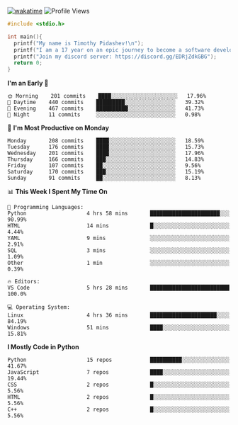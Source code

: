 [![wakatime](https://wakatime.com/badge/user/b920b284-3cde-4cd4-b72e-f7f22d050b16.svg)](https://wakatime.com/@b920b284-3cde-4cd4-b72e-f7f22d050b16)
![Profile Views](http://img.shields.io/badge/Profile%20Views-256-blue)
```c
#include <stdio.h>

int main(){
  printf("My name is Timothy Pidashev!\n"); 
  printf("I am a 17 year on an epic journey to become a software developer!\n");
  printf("Join my discord server: https://discord.gg/EDRjZdkGBG");
  return 0;
}
```

<!--START_SECTION:waka-->
**I'm an Early 🐤** 

```text
🌞 Morning    201 commits    ████░░░░░░░░░░░░░░░░░░░░░   17.96% 
🌆 Daytime    440 commits    █████████░░░░░░░░░░░░░░░░   39.32% 
🌃 Evening    467 commits    ██████████░░░░░░░░░░░░░░░   41.73% 
🌙 Night      11 commits     ░░░░░░░░░░░░░░░░░░░░░░░░░   0.98%

```
📅 **I'm Most Productive on Monday** 

```text
Monday       208 commits    ████░░░░░░░░░░░░░░░░░░░░░   18.59% 
Tuesday      176 commits    ████░░░░░░░░░░░░░░░░░░░░░   15.73% 
Wednesday    201 commits    ████░░░░░░░░░░░░░░░░░░░░░   17.96% 
Thursday     166 commits    ███░░░░░░░░░░░░░░░░░░░░░░   14.83% 
Friday       107 commits    ██░░░░░░░░░░░░░░░░░░░░░░░   9.56% 
Saturday     170 commits    ███░░░░░░░░░░░░░░░░░░░░░░   15.19% 
Sunday       91 commits     ██░░░░░░░░░░░░░░░░░░░░░░░   8.13%

```


📊 **This Week I Spent My Time On** 

```text
💬 Programming Languages: 
Python                   4 hrs 58 mins       ██████████████████████░░░   90.99% 
HTML                     14 mins             █░░░░░░░░░░░░░░░░░░░░░░░░   4.44% 
YAML                     9 mins              ░░░░░░░░░░░░░░░░░░░░░░░░░   2.91% 
SQL                      3 mins              ░░░░░░░░░░░░░░░░░░░░░░░░░   1.09% 
Other                    1 min               ░░░░░░░░░░░░░░░░░░░░░░░░░   0.39%

🔥 Editors: 
VS Code                  5 hrs 28 mins       █████████████████████████   100.0%

💻 Operating System: 
Linux                    4 hrs 36 mins       █████████████████████░░░░   84.19% 
Windows                  51 mins             ████░░░░░░░░░░░░░░░░░░░░░   15.81%

```

**I Mostly Code in Python** 

```text
Python                   15 repos            ██████████░░░░░░░░░░░░░░░   41.67% 
JavaScript               7 repos             ████░░░░░░░░░░░░░░░░░░░░░   19.44% 
CSS                      2 repos             █░░░░░░░░░░░░░░░░░░░░░░░░   5.56% 
HTML                     2 repos             █░░░░░░░░░░░░░░░░░░░░░░░░   5.56% 
C++                      2 repos             █░░░░░░░░░░░░░░░░░░░░░░░░   5.56%

```



<!--END_SECTION:waka-->
